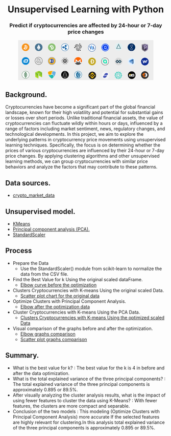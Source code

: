 
<h1 align="center">Unsupervised Learning with Python </h1>
<h3 align="center">Predict if cryptocurrencies are affected by 24-hour or 7-day price changes</h1>
<div align="center">
	<img src="Images/CurrencyIcon.png">
</div>


## Background.
Cryptocurrencies have become a significant part of the global financial landscape, 
known for their high volatility and potential for substantial gains or losses over short periods. 
Unlike traditional financial assets, the value of cryptocurrencies can fluctuate wildly within hours or days, 
influenced by a range of factors including market sentiment, news, regulatory changes, and technological developments.
In this project, we aim to explore the underlying patterns in cryptocurrency price movements using unsupervised learning techniques.
Specifically, the focus is on determining whether the prices of various cryptocurrencies are influenced by their 24-hour or 7-day price changes. 
By applying clustering algorithms and other unsupervised learning methods, we can group cryptocurrencies with similar price behaviors and analyze the factors that may contribute to these patterns.

## Data sources.
- [crypto_market_data](Resources/crypto_market_data.csv)

## Unsupervised model.
- [KMeans](https://scikit-learn.org/stable/modules/generated/sklearn.cluster.KMeans.html)
- [Principal component analysis (PCA).](https://scikit-learn.org/stable/modules/generated/sklearn.decomposition.PCA.html#sklearn.decomposition.PCA)
- [StandardScaler](https://scikit-learn.org/stable/modules/generated/sklearn.preprocessing.StandardScaler.html#sklearn.preprocessing.StandardScaler)

## Process  
- Prepare the Data
  - Use the StandardScaler() module from scikit-learn to normalize the data from the CSV file.
- Find the Best Value for k Using the original scaled dataFrame.
  - [Elbow curve before the optimization](Images/elbow_before_Optimization.png)
- Clusters Cryptocurrencies with K-means Using the original scaled Data.
  - [Scatter plot chart for the original data](Images/original_scatter.png) 
- Optimize Clusters with Principal Component Analysis.
  - [Elbow after the optimization data](Images/elbow_after_Optimization.png)  
- Cluster Cryptocurrencies with K-means Using the PCA Data.
  - [Clusters Cryptocurrencies with K-means Using the optimized scaled Data](Images/Optimization_scatter.png)
- Visual comparison of the graphs before and after the optimization. 
  - [Elbow graphs comparison](Images/elbowComparison.png)
  - [Scatter plot graphs comparison](Images/scatterComparison.png)

## Summary.
- What is the best value for k?  : The best value for the k is 4 in before and after the data optimization.
- What is the total explained variance of the three principal components? : The total explained variance of the three principal components is approximately 0.895 or 89.5%.
- After visually analyzing the cluster analysis results, what is the impact of using fewer features to cluster the data using K-Means?  : With fewer features, the clusters are more compact and separable.
- Conclusion of the two models  : This modeling (Optimize Clusters with Principal Component Analysis) more accurate If the selected features are highly relevant for clustering.In this analysis total explained variance of the three principal components is approximately 0.895 or 89.5%.


